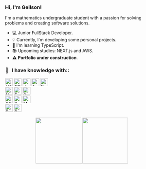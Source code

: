### Hi, I'm Geilson!

I'm a mathematics undergraduate student with a passion for solving problems and creating software solutions.<br>


- 💻 Junior FullStack Developer.
- 💡 Currently, I'm developing some personal projects.
- 📖 I'm learning TypeScript.
- 📚 Upcoming studies: NEXT.js and AWS.
- ⚠️ **Portfolio under construction**.


### 🔧 &nbsp; I have knowledge with::
<div>
  <img height="25" alt="HTML5" src="https://img.shields.io/badge/HTML5-E34F26?style=for-the-badge&logo=html5&logoColor=white"/>
  <img height="25" alt="CSS3" src="https://img.shields.io/badge/CSS3-1572B6?style=for-the-badge&logo=css3&logoColor=white"/>
  <img height="25" alt="Javascript" src="https://img.shields.io/badge/JavaScript-F7DF1E?style=for-the-badge&logo=javascript&logoColor=black"/>
  <img height="25" alt="Typescript" src="https://img.shields.io/badge/TypeScript-007ACC?style=for-the-badge&logo=typescript&logoColor=white"/>
  <img height="25" alt="Python" src="https://img.shields.io/badge/Python-14354C?style=for-the-badge&logo=python&logoColor=white"/>
</div>
<div>
  <img height="25" alt="NODE.js" src="https://img.shields.io/badge/Node.js-43853D?style=for-the-badge&logo=node.js&logoColor=white"/>
  <img height="25" alt="Express.js" src="https://img.shields.io/badge/Express.js-404D59?style=for-the-badge"/>
  <img height="25" alt="Sequelize" src="https://img.shields.io/badge/sequelize-323330?style=for-the-badge&logo=sequelize&logoColor=blue"/>
</div>
<div>
  <img height="25" alt="SQLite" src="https://img.shields.io/badge/SQLite-07405E?style=for-the-badge&logo=sqlite&logoColor=white"/>
  <img height="25" alt="PostgreSQL" src="https://img.shields.io/badge/PostgreSQL-316192?style=for-the-badge&logo=postgresql&logoColor=white"/>
  <img height="25" alt="MongoDB" src="https://img.shields.io/badge/MongoDB-4EA94B?style=for-the-badge&logo=mongodb&logoColor=white"/>
</div>
<div>
  <img height="25" alt="React" src="https://img.shields.io/badge/React-20232A?style=for-the-badge&logo=react&logoColor=61DAFB"/>
  <img height="25" alt="Bootstrap" src="https://img.shields.io/badge/Bootstrap-563D7C?style=for-the-badge&logo=bootstrap&logoColor=white"/>
</div>

<br>

<div align="center">
  <a href="https://github.com/geilsonsrz">
  <img height="150em" src="https://github-readme-stats.vercel.app/api?username=geilsonsrz&show_icons=true&theme=vue&count_private=true&include_all_commits=true&title_color=03a3ff&text_color=030a3f&icon_color=03a3ff&border_color=001523"/>
  <img height="150em" src="https://github-readme-stats.vercel.app/api/top-langs/?username=geilsonsrz&layout=compact&include_all_commits=true&count_private=true&theme=vue&title_color=03a3ff&border_color=001523"/>
</div>
